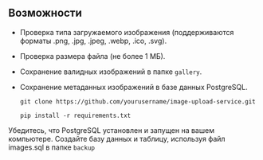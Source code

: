## Возможности 

- Проверка типа загружаемого изображения (поддерживаются форматы .png, .jpg, .jpeg, .webp, .ico, .svg).
- Проверка размера файла (не более 1 МБ).
- Сохранение валидных изображений в папке `gallery`.
- Сохранение метаданных изображений в базе данных PostgreSQL.


   ```
   git clone https://github.com/yourusername/image-upload-service.git
   
   pip install -r requirements.txt
   ```

Убедитесь, что PostgreSQL установлен и запущен на вашем компьютере. 
Создайте базу данных и таблицу, используя файл images.sql в папке `backup`

